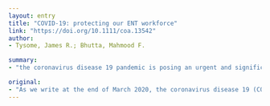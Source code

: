 ```yaml
---
layout: entry
title: "COVID-19: protecting our ENT workforce"
link: "https://doi.org/10.1111/coa.13542"
author:
- Tysome, James R.; Bhutta, Mahmood F.

summary:
- "the coronavirus disease 19 pandemic is posing an urgent and significant threat to global health. In China 3.8% of all cases of COVID-19 were in healthcare workers. 14.8% of those had severe or critical disease. in China, 3.8% were in health workers, but 14.8% had critical or severe illness. The pandemie is a major threat to the global health system. It has become clear that the healthcare worker army that forms the front line are also at increased risk of exposure to the SARS-CoV-2 virus is posed a serious threat to health in China.."

original:
- "As we write at the end of March 2020, the coronavirus disease 19 (COVID-19) pandemic is posing an urgent and significant threat to global health. It has become clear that the healthcare worker army that forms the front line are also at increased risk of exposure to the SARS-CoV-2 virus that causes this disease. In China 3.8% of all cases of COVID-19 were in healthcare workers, but 14.8% of those had severe or critical disease.1"
---
```



